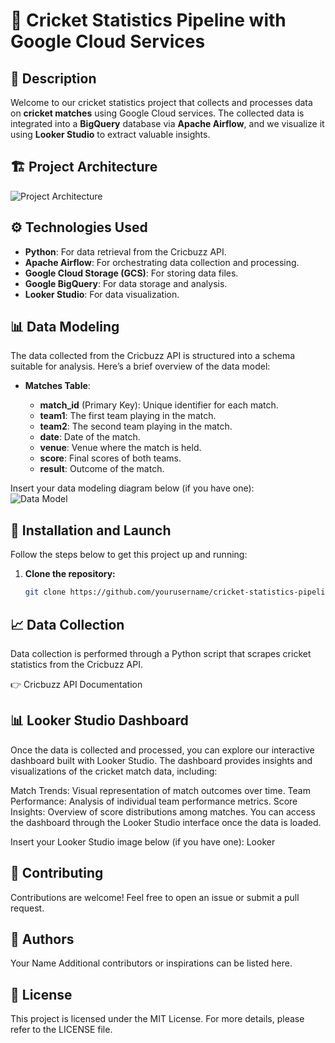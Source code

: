 # 🏏 Cricket Statistics Pipeline with Google Cloud Services

## 🌟 Description

Welcome to our cricket statistics project that collects and processes data on **cricket matches** using Google Cloud services. The collected data is integrated into a **BigQuery** database via **Apache Airflow**, and we visualize it using **Looker Studio** to extract valuable insights.

## 🏗️ Project Architecture

![Project Architecture](images/etl-architecture.png)

## ⚙️ Technologies Used

- **Python**: For data retrieval from the Cricbuzz API.
- **Apache Airflow**: For orchestrating data collection and processing.
- **Google Cloud Storage (GCS)**: For storing data files.
- **Google BigQuery**: For data storage and analysis.
- **Looker Studio**: For data visualization.

## 📊 Data Modeling

The data collected from the Cricbuzz API is structured into a schema suitable for analysis. Here’s a brief overview of the data model:

- **Matches Table**:

  - **match_id** (Primary Key): Unique identifier for each match.
  - **team1**: The first team playing in the match.
  - **team2**: The second team playing in the match.
  - **date**: Date of the match.
  - **venue**: Venue where the match is held.
  - **score**: Final scores of both teams.
  - **result**: Outcome of the match.

Insert your data modeling diagram below (if you have one):  
![Data Model](images/data_model.png)

## 🚀 Installation and Launch

Follow the steps below to get this project up and running:

1. **Clone the repository:**

   ```bash
   git clone https://github.com/yourusername/cricket-statistics-pipeline.git
   ```

## 📈 Data Collection

Data collection is performed through a Python script that scrapes cricket statistics from the Cricbuzz API.

👉 Cricbuzz API Documentation

## 📊 Looker Studio Dashboard

Once the data is collected and processed, you can explore our interactive dashboard built with Looker Studio. The dashboard provides insights and visualizations of the cricket match data, including:

Match Trends: Visual representation of match outcomes over time.
Team Performance: Analysis of individual team performance metrics.
Score Insights: Overview of score distributions among matches.
You can access the dashboard through the Looker Studio interface once the data is loaded.

Insert your Looker Studio image below (if you have one):
Looker

## 🤝 Contributing

Contributions are welcome! Feel free to open an issue or submit a pull request.

## 👤 Authors

Your Name
Additional contributors or inspirations can be listed here.

## 📝 License

This project is licensed under the MIT License. For more details, please refer to the LICENSE file.
